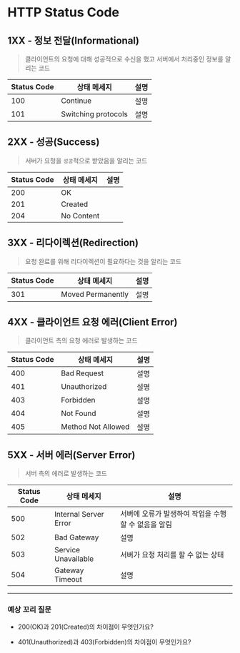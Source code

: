 # HTTP Status Code

## 1XX - 정보 전달(Informational)
> 클라이언트의 요청에 대해 성공적으로 수신을 했고 서버에서 처리중인 정보를 알리는 코드

| Status Code | 상태 메세지        |설명     |
| ----------- | ------------------ |---------|
| 100         | Continue           |설명     |
| 101         | Switching protocols |설명     |

## 2XX - 성공(Success)
> 서버가 요청을 `성공`적으로 받았음을 알리는 코드

| Status Code | 상태 메세지        |설명     |
| ----------- | ------------------ |---------|
| 200         | OK |     |
| 201         | Created |     |
| 204         | No Content |     |

## 3XX - 리다이렉션(Redirection)
> 요청 완료를 위해 리다이렉션이 필요하다는 것을 알리는 코드

| Status Code | 상태 메세지        |설명     |
| ----------- | ------------------ |---------|
| 301         | Moved Permanently |설명     |

## 4XX - 클라이언트 요청 에러(Client Error)
> 클라이언트 측의 요청 에러로 발생하는 코드

| Status Code | 상태 메세지        |설명     |
| ----------- | ------------------ |---------|
| 400         | Bad Request           |설명     |
| 401         | Unauthorized |설명     |
| 403         | Forbidden |설명     |
| 404         | Not Found |설명     |
| 405         | Method Not Allowed |설명     |

## 5XX - 서버 에러(Server Error)
> 서버 측의 에러로 발생하는 코드

| Status Code | 상태 메세지        |설명     |
| ----------- | ------------------ |---------|
| 500         | Internal Server Error | 서버에 오류가 발생하여 작업을 수행할 수 없음을 알림 |
| 502         | Bad Gateway | 설명     |
| 503         | Service Unavailable | 서버가 요청 처리를 할 수 없는 상태 |
| 504         | Gateway Timeout | 설명     |

---

### 예상 꼬리 질문
* 200(OK)과 201(Created)의 차이점이 무엇인가요?

* 401(Unauthorized)과 403(Forbidden)의 차이점이 무엇인가요?

 
